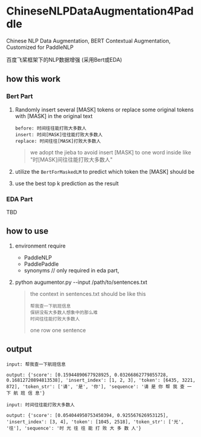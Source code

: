# ChineseNLPDataAugmentation4Paddle

Chinese NLP Data Augmentation, BERT Contextual Augmentation, Customized for PaddleNLP

百度飞桨框架下的NLP数据增强 (采用Bert或EDA)

## how this work

### Bert Part

1. Randomly insert several [MASK] tokens or replace some original tokens with [MASK] in the original text

   ```
   before: 时间往往能打败大多数人
   insert: 时间[MASK]往往能打败大多数人
   replace: 时间往往[MASK]打败大多数人
   ```

   > we adopt the jieba to avoid insert [MASK] to one word inside like "时[MASK]间往往能打败大多数人"

2. utilize the ```BertForMaskedLM``` to predict which token the [MASK] should be

3. use the best top k prediction as the result

### EDA Part

TBD

## how to use

1. environment require
   - PaddleNLP
   - PaddlePaddle
   - synonyms // only required in eda part,

2. python augumentor.py --input /path/to/sentences.txt

   > the context in sentences.txt should be like this
   >
   > ```
   > 帮我查一下航班信息
   > 保研没有大多数人想象中的那么难
   > 时间往往能打败大多数人
   > ```
   >
   > one row one sentence

## output

```
input: 帮我查一下航班信息  

output: {'score': [0.15944890677928925, 0.03266862779855728, 0.16812720894813538], 'insert_index': [1, 2, 3], 'token': [6435, 3221, 872], 'token_str': ['请', '是', '你'], 'sequence': '请 是 你 帮 我 查 一 下 航 班 信 息'}

input: 时间往往能打败大多数人 

output: {'score': [0.054044950753450394, 0.925567626953125], 'insert_index': [3, 4], 'token': [1045, 2518], 'token_str': ['光', '往'], 'sequence': '时 光 往 往 能 打 败 大 多 数 人'}
```



